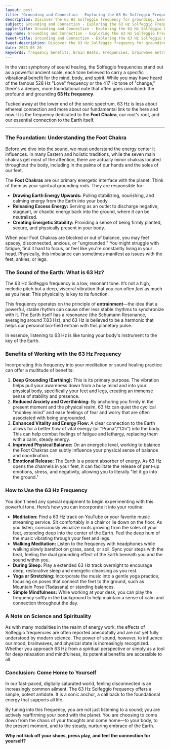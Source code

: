 ```yaml
---
layout: post
title: "Grounding and Connection - Exploring the 63 Hz Solfeggio Frequency"
description: Discover the 63 Hz Solfeggio frequency for grounding. Learn how this sound connects you to the earth through the foot chakra, reducing anxiety and promoting stability.  
subject: Grounding and Connection - Exploring the 63 Hz Solfeggio Frequency   
apple-title: Grounding and Connection - Exploring the 63 Hz Solfeggio Frequency  
app-name: Grounding and Connection - Exploring the 63 Hz Solfeggio Frequency  
tweet-title: Grounding and Connection - Exploring the 63 Hz Solfeggio Frequency  
tweet-description: Discover the 63 Hz Solfeggio frequency for grounding. Learn how this sound connects you to the earth through the foot chakra, reducing anxiety and promoting stability.
date: 2023-05-26
keywords: frequency benefits, Brain Beats, Frequencies, brainwave entrainment, sound therapy, pure tone, 63 Hz, Solfeggio frequency, foot chakra, grounding, earthing, earth connection, root chakra, anxiety relief, sound healing, meditation, stability, vibrational energy, grounding techniques
---         
```


In the vast symphony of sound healing, the Solfeggio frequencies stand out as a powerful ancient scale, each tone believed to carry a specific vibrational benefit for the mind, body, and spirit. While you may have heard of the famous 528 Hz "Love" frequency or the 417 Hz tone of "change," there's a deeper, more foundational note that often goes unnoticed: the profound and grounding **63 Hz frequency**.

Tucked away at the lower end of the sonic spectrum, 63 Hz is less about ethereal connection and more about our fundamental link to the here and now. It is the frequency dedicated to the **Foot Chakra**, our root's root, and our essential connection to the Earth itself.

---

### The Foundation: Understanding the Foot Chakra

Before we dive into the sound, we must understand the energy center it influences. In many Eastern and holistic traditions, while the seven main chakras get most of the attention, there are actually minor chakras located throughout the body, including in the palms of our hands and the soles of our feet.

The **Foot Chakras** are our primary energetic interface with the planet. Think of them as your spiritual grounding rods. They are responsible for:

*   **Drawing Earth Energy Upwards:** Pulling stabilizing, nourishing, and calming energy from the Earth into your body.
*   **Releasing Excess Energy:** Serving as an outlet to discharge negative, stagnant, or chaotic energy back into the ground, where it can be neutralized.
*   **Creating Energetic Stability:** Providing a sense of being firmly planted, secure, and physically present in your body.

When your Foot Chakras are blocked or out of balance, you may feel spacey, disconnected, anxious, or "ungrounded." You might struggle with fatigue, find it hard to focus, or feel like you're constantly living in your head. Physically, this imbalance can sometimes manifest as issues with the feet, ankles, or legs.

### The Sound of the Earth: What is 63 Hz?

The 63 Hz Solfeggio frequency is a low, resonant tone. It’s not a high, melodic pitch but a deep, visceral vibration that you can often *feel* as much as you hear. This physicality is key to its function.

This frequency operates on the principle of **entrainment**—the idea that a powerful, stable rhythm can cause other less stable rhythms to synchronize with it. The Earth itself has a resonance (the Schumann Resonance, averaging around 7.83 Hz), and 63 Hz is believed to be a harmonic that helps our personal bio-field entrain with this planetary pulse.

In essence, listening to 63 Hz is like tuning your body's instrument to the key of the Earth.

### Benefits of Working with the 63 Hz Frequency

Incorporating this frequency into your meditation or sound healing practice can offer a multitude of benefits:

1.  **Deep Grounding (Earthing):** This is its primary purpose. The vibration helps pull your awareness down from a busy mind and into your physical body, specifically your feet and legs, creating an immense sense of stability and presence.
2.  **Reduced Anxiety and Overthinking:** By anchoring you firmly in the present moment and the physical realm, 63 Hz can quiet the cyclical "monkey mind" and ease feelings of fear and worry that are often associated with being ungrounded.
3.  **Enhanced Vitality and Energy Flow:** A clear connection to the Earth allows for a better flow of vital energy (or "Prana"/"Chi") into the body. This can help combat feelings of fatigue and lethargy, replacing them with a calm, steady energy.
4.  **Improved Physical Balance:** On an energetic level, working to balance the Foot Chakras can subtly influence your physical sense of balance and coordination.
5.  **Emotional Release:** The Earth is a potent absorber of energy. As 63 Hz opens the channels in your feet, it can facilitate the release of pent-up emotions, stress, and negativity, allowing you to literally "let it go into the ground."

### How to Use the 63 Hz Frequency

You don't need any special equipment to begin experimenting with this powerful tone. Here’s how you can incorporate it into your routine:

*   **Meditation:** Find a 63 Hz track on YouTube or your favorite music streaming service. Sit comfortably in a chair or lie down on the floor. As you listen, consciously visualize roots growing from the soles of your feet, extending deep into the center of the Earth. Feel the deep hum of the music vibrating through your feet and legs.
*   **Walking Meditation:** Listen to the frequency with headphones while walking slowly barefoot on grass, sand, or soil. Sync your steps with the beat, feeling the dual grounding effect of the Earth beneath you and the sound within you.
*   **During Sleep:** Play a extended 63 Hz track overnight to encourage deep, restorative sleep and energetic cleansing as you rest.
*   **Yoga or Stretching:** Incorporate the music into a gentle yoga practice, focusing on poses that connect the feet to the ground, such as Mountain Pose (Tadasana) or standing balances.
*   **Simple Mindfulness:** While working at your desk, you can play the frequency softly in the background to help maintain a sense of calm and connection throughout the day.

### A Note on Science and Spirituality

As with many modalities in the realm of energy work, the effects of Solfeggio frequencies are often reported anecdotally and are not yet fully understood by modern science. The power of sound, however, to influence our mood, brainwaves, and physical state is increasingly recognized. Whether you approach 63 Hz from a spiritual perspective or simply as a tool for deep relaxation and mindfulness, its potential benefits are accessible to all.

### Conclusion: Come Home to Yourself

In our fast-paced, digitally saturated world, feeling disconnected is an increasingly common ailment. The 63 Hz Solfeggio frequency offers a simple, potent antidote. It is a sonic anchor, a call back to the foundational energy that supports all life.

By tuning into this frequency, you are not just listening to a sound; you are actively reaffirming your bond with the planet. You are choosing to come down from the chaos of your thoughts and come home—to your body, to the present moment, and to the steady, nurturing embrace of the Earth.

**Why not kick off your shoes, press play, and feel the connection for yourself?**